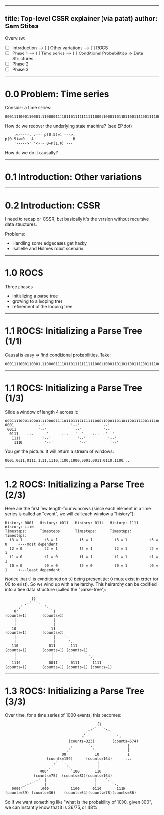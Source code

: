 -----------
title: Top-level CSSR explainer (via patat)
author: Sam Stites
-----------

Overview:
- [ ] Introduction
--> [ ] Other variations
--> [ ] ROCS
- [ ] Phase 1
--> [ ] Time series
--> [ ] Conditional Probabilities -> Data Structures
- [ ] Phase 2
- [ ] Phase 3

-----------

# 0.0 Problem: Time series

Consider a time series:

    00011110001100011110000111101101111111111000110001101101100111100111100

How do we recover the underlying state machine? (see EP.dot)

        .<-----. .--- p(0.5)=1 --->.
    p(0.5)=>0   A                  B
        '----->' '<--- 0=P(1.0) ---'

How do we do it causally?

-----------

# 0.1 Introduction: Other variations

-----------

# 0.2 Introduction: CSSR

I need to recap on CSSR, but basically it's the version without recursive data structures.

Problems:
- Handling some edgecases get hacky
- Isabelle and Holmes robot scenario

-----------

# 1.0 ROCS

Three phases
- initializing a parse tree
- growing to a looping tree
- refinement of the looping tree

-----------

# 1.1 ROCS: Initializing a Parse Tree (1/1)

Causal is easy => find conditional probabilities. Take:

    00011110001100011110000111101101111111111000110001101101100111100111100

-----------

# 1.1 ROCS: Initializing a Parse Tree (1/3)

Slide a window of length 4 across it:

    00011110001100011110000111101101111111111000110001101101100111100111100
    0001          '--'            '--'          '--'
     0011          '--'            '--'          '--'
      0111    ...   '--'      ...   '--'    ...   '--'
       1111          '--'            '--'          '--'
        1110          '--'            '--'          '--'

You get the picture. It will return a stream of windows:

    0001,0011,0111,1111,1110,1100,1000,0001,0011,0110,1100...

-----------

# 1.2 ROCS: Initializing a Parse Tree (2/3)

Here are the first few length-four windows (since each element in a time series is called an
"event", we will call each window a "history"):

    History: 0001   History: 0011   History: 0111   History: 1111   History: 1110
    Timesteps:      Timesteps:      Timesteps:      Timesteps:      Timesteps:
      t3 = 1          t3 = 1          t3 = 1          t3 = 1          t3 = 0     <---most dependent
      t2 = 0          t2 = 1          t2 = 1          t2 = 1          t2 = 1
      t1 = 0          t1 = 0          t1 = 1          t1 = 1          t1 = 1
      t0 = 0          t0 = 0          t0 = 0          t0 = 1          t0 = 1     <---least dependent

Notice that t1 is conditioned on t0 being present (ie: 0 must exist in order for 00 to exist).
So we wind up with a heirarchy. This heirarchy can be codified into a tree data structure (called the "parse-tree"):

                {}
            _,-'  '-._
          ,'          '._
        0'               `1
    (counts=1)       (counts=3)
        |                 |
        |                 |
       10                11
    (counts=1)       (counts=3)
        |                 |    '.
        |                 |      '.
       110              011       111
    (counts=1)       (counts=1) (counts=1)
        |                |         |     '.
        |                |         |       '.
       1110             0011      0111      1111
    (counts=1)       (counts=1) (counts=1) (counts=1)

-----------

# 1.3 ROCS: Initializing a Parse Tree (3/3)

Over time, for a time series of 1000 events, this becomes:

                                              {}
                                          _,-'  '-._
                                        ,'          '._
                                       0               `1
                                 (counts=323)        (counts=674)
                                  ,'      '.                |
                                ,'          '.              |
                              00             10             1
                       (counts=159)      (counts=164)      ...
                          ,'  '.              |
                        ,'      '.            |
                    000'          `100       110
                 (counts=75)  (counts=84)(counts=164)
                _.-'  |            |         |    `-.
            _.-'      |            |         |       `-.
       0000'        1000          1100      0110       1110
    (counts=39) (counts=36)    (counts=84)(counts=78)(counts=86)

So if we want something like "what is the probability of 1000, given 000", we can instantly know that it is 36/75, or 48%

